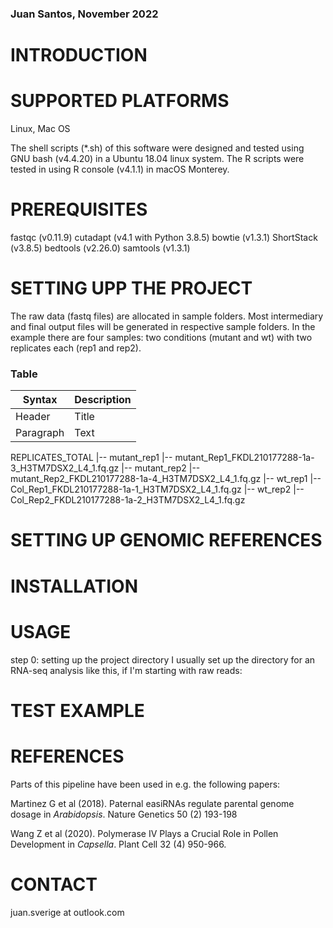 ### Juan Santos, November 2022

# INTRODUCTION

# SUPPORTED PLATFORMS

Linux, Mac OS

The shell scripts (*.sh) of this software were designed and tested using GNU bash (v4.4.20) in a Ubuntu 18.04 linux system. The R scripts were tested in using R console (v4.1.1) in macOS Monterey.

# PREREQUISITES

fastqc (v0.11.9)
cutadapt (v4.1 with Python 3.8.5)
bowtie (v1.3.1)
ShortStack (v3.8.5)
bedtools (v2.26.0)
samtools (v1.3.1)


# SETTING UPP THE PROJECT

The raw data (fastq files) are allocated in sample folders. Most intermediary and final output files will be generated in respective sample folders. In the example there are four samples: two conditions (mutant and wt) with two replicates each (rep1 and rep2).


### Table

| Syntax | Description |
| ----------- | ----------- |
| Header | Title |
| Paragraph | Text |

REPLICATES_TOTAL
    |-- mutant_rep1
        |-- mutant_Rep1_FKDL210177288-1a-3_H3TM7DSX2_L4_1.fq.gz
    |-- mutant_rep2
        |-- mutant_Rep2_FKDL210177288-1a-4_H3TM7DSX2_L4_1.fq.gz
    |-- wt_rep1
        |-- Col_Rep1_FKDL210177288-1a-1_H3TM7DSX2_L4_1.fq.gz
    |-- wt_rep2
        |-- Col_Rep2_FKDL210177288-1a-2_H3TM7DSX2_L4_1.fq.gz


# SETTING UP GENOMIC REFERENCES

# INSTALLATION

# USAGE

step 0: setting up the project directory
I usually set up the directory for an RNA-seq analysis like this, if I'm starting with raw reads:

<include picture of file tree>

# TEST EXAMPLE


# REFERENCES

Parts of this pipeline have been used in e.g. the following papers:

Martinez G et al (2018). Paternal easiRNAs regulate parental genome dosage in <i>Arabidopsis</i>. Nature Genetics 50 (2) 193-198

Wang Z et al (2020). Polymerase IV Plays a Crucial Role in Pollen Development in <i>Capsella</i>. Plant Cell 32 (4) 950-966.


# CONTACT
juan.sverige at outlook.com

